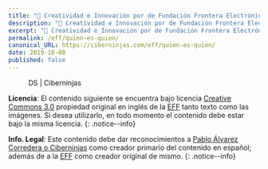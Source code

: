 ```yaml
---
title: "🚨 Creatividad e Innovación por de Fundación Frontera Electrónica \ Visto en Ciberninjas"
description: "🚨 Creatividad e Innovación por de Fundación Frontera Electrónica \ Visto en Ciberninjas"
excerpt: "🚨 Creatividad e Innovación por de Fundación Frontera Electrónica \ Visto en Ciberninjas"
permalink: /eff/quien-es-quien/
canonical_URL: https://ciberninjas.com/eff/quien-es-quien/
date: 2019-10-08
published: false
---
```


<figure>
    <a href="" class="image-popup"><img src="" alt="" title=""></a>
    <figcaption>DS | Ciberninjas</figcaption>
</figure>

**Licencia**: El contenido siguiente se encuentra bajo licencia [Creative Commons 3.0](https://creativecommons.org/licenses/by-sa/3.0/deed.es) propiedad original en inglés de la [EFF](https://kutt.it/eff) tanto texto como las imágenes. Si desea utilizarlo, en todo momento el contenido debe estar bajo la misma licencia.
{: .notice--info}

**Info. Legal**: Este contenido debe dar reconocimientos a [Pablo Álvarez Corredera o Ciberninjas](https://kutt.it/ciberninjas) como creador primario del contenido en español; además de a la [EFF](https://kutt.it/eff) como creador original de mismo.
{: .notice--info}
